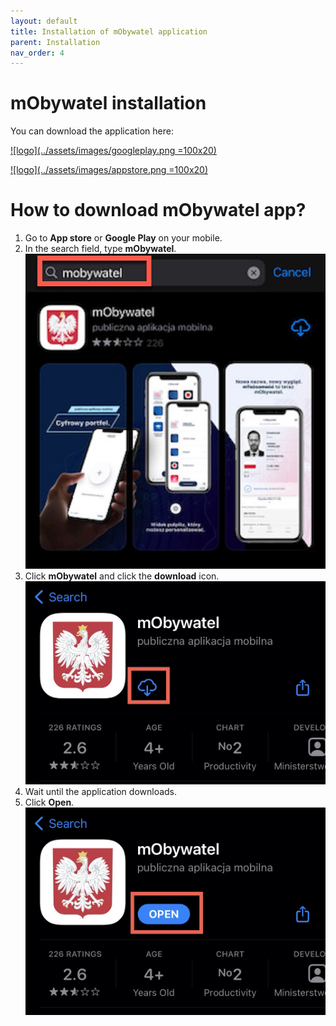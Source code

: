 ```yaml
---
layout: default
title: Installation of mObywatel application
parent: Installation
nav_order: 4
---
```


mObywatel installation  
=======  

You can download the application here:

[![logo](../assets/images/googleplay.png =100x20)](https://play.google.com/store/apps/details?id=pl.nask.mobywatel&hl=pl&gl=pl "Redirect to Google Play")

[![logo](../assets/images/appstore.png =100x20)](https://apps.apple.com/pl/app/mobywatel/id1339613469?l=pl "Redirect to App Store")


# How to download mObywatel app?  


1. Go to **App store** or **Google Play** on your mobile.
2. In the search field, type **mObywatel**.  
![search](../assets/images/one.jpeg)
3. Click **mObywatel** and click the **download** icon.  
![download](../assets/images/two.jpeg)
4. Wait until the application downloads.
5. Click **Open**.  
![open](../assets/images/three.jpeg)
